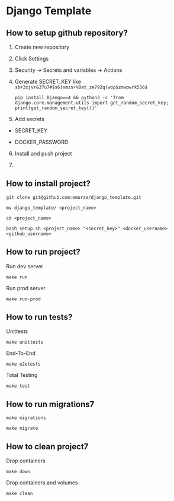 # Django Template

## How to setup github repository?

1. Create new repository

2. Click Settings

3. Security -> Secrets and variables -> Actions

4. Generate SECRET_KEY like ```sb+3xjvr&37u7#$s6)xmzs+%0at_ze792q(wop$znwpwrk556$```
    ```
    pip install Django==4 && python3 -c 'from django.core.management.utils import get_random_secret_key; print(get_random_secret_key())'
    ```
   
5. Add secrets

  - SECRET_KEY

  - DOCKER_PASSWORD

6. Install and push project

7. 

## How to install project?

```
git clone git@github.com:emurze/django_template.git
```

<!-- ##### -->
```
mv django_template/ <project_name>
```
<!-- ##### -->

```
cd <project_name>
```

```
bash setup.sh <project_name> "<secret_key>" <docker_username> <github_username>
```

## How to run project?

Run dev server

```
make run
```

Run prod server

```
make run-prod
```

## How to run tests?

Unittests
```
make unittests
```

End-To-End
```
make e2etests
```

Total Testing
```
make test
```

## How to run migrations7

```
make migrations
```

```
make migrate
```

## How to clean project7

Drop containers
```
make down
```

Drop containers and volumes
```
make clean
```
